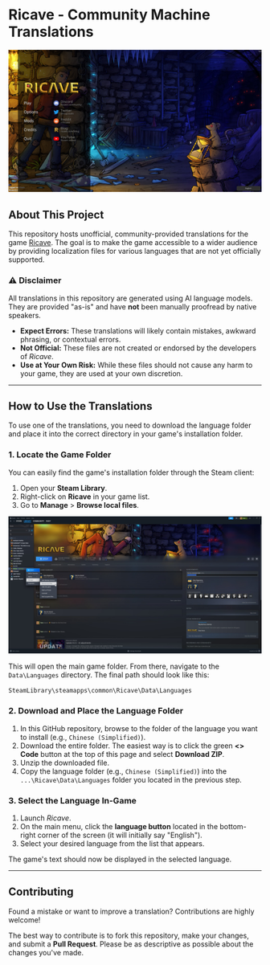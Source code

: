 # Ricave - Community Machine Translations

![Ricave Main Menu](https://github.com/Rustbeard86/Ricave-Machine-Translations/blob/main/main_menu_image.jpg?raw=true)

## About This Project

This repository hosts unofficial, community-provided translations for the game [Ricave](https://store.steampowered.com/app/1942680/Ricave/). The goal is to make the game accessible to a wider audience by providing localization files for various languages that are not yet officially supported.

### ⚠️ Disclaimer
All translations in this repository are generated using AI language models. They are provided "as-is" and have **not** been manually proofread by native speakers.

-   **Expect Errors:** These translations will likely contain mistakes, awkward phrasing, or contextual errors.
-   **Not Official:** These files are not created or endorsed by the developers of *Ricave*.
-   **Use at Your Own Risk:** While these files should not cause any harm to your game, they are used at your own discretion.

---

## How to Use the Translations

To use one of the translations, you need to download the language folder and place it into the correct directory in your game's installation folder.

### 1. Locate the Game Folder

You can easily find the game's installation folder through the Steam client:

1.  Open your **Steam Library**.
2.  Right-click on **Ricave** in your game list.
3.  Go to **Manage** > **Browse local files**.

![Steam Browse Local Files](steam-browse-local-files.jpg)

This will open the main game folder. From there, navigate to the `Data\Languages` directory. The final path should look like this:
```
SteamLibrary\steamapps\common\Ricave\Data\Languages
```

### 2. Download and Place the Language Folder

1.  In this GitHub repository, browse to the folder of the language you want to install (e.g., `Chinese (Simplified)`).
2.  Download the entire folder. The easiest way is to click the green **<> Code** button at the top of this page and select **Download ZIP**.
3.  Unzip the downloaded file.
4.  Copy the language folder (e.g., `Chinese (Simplified)`) into the `...\Ricave\Data\Languages` folder you located in the previous step.

### 3. Select the Language In-Game

1.  Launch *Ricave*.
2.  On the main menu, click the **language button** located in the bottom-right corner of the screen (it will initially say "English").
3.  Select your desired language from the list that appears.

The game's text should now be displayed in the selected language.

---

## Contributing

Found a mistake or want to improve a translation? Contributions are highly welcome!

The best way to contribute is to fork this repository, make your changes, and submit a **Pull Request**. Please be as descriptive as possible about the changes you've made.
